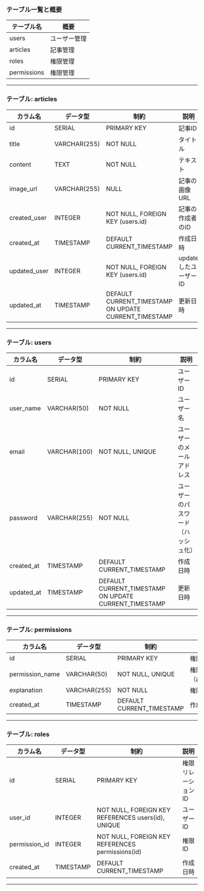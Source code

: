 ### テーブル一覧と概要
| テーブル名    | 概要                  |
|-------------|----------------------|
| users       | ユーザー管理 |
| articles    | 記事管理 |
| roles       | 権限管理 |
| permissions | 権限管理 |
------------------------------------


### テーブル: articles
| カラム名   | データ型   | 制約                | 説明                  |
|------------|------------|---------------------|-----------------------|
| id         | SERIAL     | PRIMARY KEY         | 記事ID    |
| title      | VARCHAR(255)| NOT NULL           | タイトル        |
| content    | TEXT       | NOT NULL            | テキスト            |
| image_url  | VARCHAR(255)| NULL               | 記事の画像URL         |
| created_user  | INTEGER    | NOT NULL, FOREIGN KEY (users.id) | 記事の作成者のID |
| created_at | TIMESTAMP  | DEFAULT CURRENT_TIMESTAMP | 作成日時           |
| updated_user | INTEGER   | NOT NULL, FOREIGN KEY (users.id) | updateしたユーザーID |
| updated_at | TIMESTAMP  | DEFAULT CURRENT_TIMESTAMP ON UPDATE CURRENT_TIMESTAMP | 更新日時 |
------------------------------------


### テーブル: users
| カラム名   | データ型   | 制約                | 説明                  |
|------------|------------|---------------------|-----------------------|
| id         | SERIAL     | PRIMARY KEY         | ユーザーID|
| user_name  | VARCHAR(50)| NOT NULL            | ユーザー名            |
| email      | VARCHAR(100)| NOT NULL, UNIQUE   | ユーザーのメールアドレス |
| password   | VARCHAR(255)| NOT NULL           | ユーザーのパスワード（ハッシュ化）|
| created_at | TIMESTAMP  | DEFAULT CURRENT_TIMESTAMP | 作成日時           |
| updated_at | TIMESTAMP  | DEFAULT CURRENT_TIMESTAMP ON UPDATE CURRENT_TIMESTAMP | 更新日時 |
------------------------------------


### テーブル: permissions
| カラム名    | データ型     | 制約                | 説明                  |
|------------|------------|---------------------|-----------------------|
| id         | SERIAL     | PRIMARY KEY         | 権限ID    |
| permission_name    | VARCHAR(50)       | NOT NULL, UNIQUE            |     権限の名前 例（admin,user）       |
| explanation    | VARCHAR(255)       | NOT NULL            |    権限の説明        |
| created_at | TIMESTAMP  | DEFAULT CURRENT_TIMESTAMP | 作成日時           |
------------------------------------


### テーブル: roles
| カラム名   | データ型   | 制約                | 説明                  |
|------------|------------|---------------------|-----------------------|
| id         | SERIAL     | PRIMARY KEY         | 権限リレーションID    |
| user_id    | INTEGER    | NOT NULL, FOREIGN KEY REFERENCES users(id), UNIQUE    |    ユーザーID       |
| permission_id    | INTEGER    | NOT NULL, FOREIGN KEY REFERENCES permissions(id)   |    権限ID        |
| created_at | TIMESTAMP  | DEFAULT CURRENT_TIMESTAMP | 作成日時          |
------------------------------------
